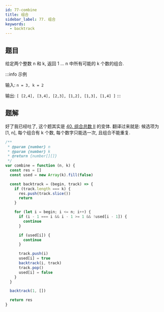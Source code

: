 ```yaml
---
id: 77-combine
title: 组合
sidebar_label: 77. 组合
keywords:
  - backtrack
---
```


## 题目

给定两个整数 n 和 k, 返回 1 ... n 中所有可能的 k 个数的组合.

:::info 示例

输入: `n = 3, k = 2`

输出: `[ [2,4], [3,4], [2,3], [1,2], [1,3], [1,4] ]`
:::

## 题解

好了我已经吐了, 这个题其实是 [40. 组合总数 II](/leetcode/medium/40-combination-sum) 的变体. 翻译过来就是: 候选项为 [1, n], 每个组合有 k 个数, 每个数字只能选一次, 且组合不能重复.

```js
/**
 * @param {number} n
 * @param {number} k
 * @return {number[][]}
 */
var combine = function (n, k) {
  const res = []
  const used = new Array(k).fill(false)

  const backtrack = (begin, track) => {
    if (track.length === k) {
      res.push(track.slice())
      return
    }

    for (let i = begin; i <= n; i++) {
      if (i - 1 === i && i - 1 >= 1 && !used[i - 1]) {
        continue
      }

      if (used[i]) {
        continue
      }

      track.push(i)
      used[i] = true
      backtrack(i, track)
      track.pop()
      used[i] = false
    }
  }

  backtrack(1, [])

  return res
}
```

